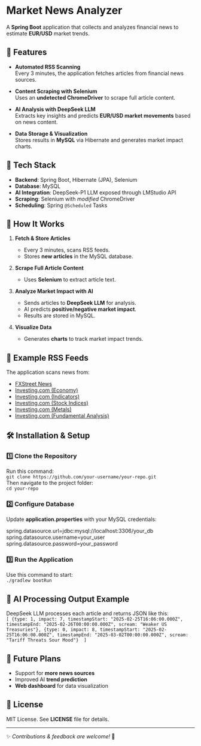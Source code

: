 # Market News Analyzer

A **Spring Boot** application that collects and analyzes financial news to estimate **EUR/USD** market trends.

## 📌 Features

- **Automated RSS Scanning**  
  Every 3 minutes, the application fetches articles from financial news sources.
  
- **Content Scraping with Selenium**  
  Uses an **undetected ChromeDriver** to scrape full article content.

- **AI Analysis with DeepSeek LLM**  
  Extracts key insights and predicts **EUR/USD market movements** based on news content.

- **Data Storage & Visualization**  
  Stores results in **MySQL** via Hibernate and generates market impact charts.

## 🔧 Tech Stack

- **Backend**: Spring Boot, Hibernate (JPA), Selenium  
- **Database**: MySQL
- **AI Integration**: DeepSeek-P1 LLM exposed through LMStudio API
- **Scraping**: Selenium with *modified* ChromeDriver  
- **Scheduling**: Spring `@Scheduled` Tasks  

## 🚀 How It Works

1. **Fetch & Store Articles**  
   - Every 3 minutes, scans RSS feeds.
   - Stores **new articles** in the MySQL database.

2. **Scrape Full Article Content**  
   - Uses **Selenium** to extract article text.

3. **Analyze Market Impact with AI**  
   - Sends articles to **DeepSeek LLM** for analysis.  
   - AI predicts **positive/negative market impact**.  
   - Results are stored in MySQL.

4. **Visualize Data**  
   - Generates **charts** to track market impact trends.

## 📂 Example RSS Feeds

The application scans news from:  
- [FXStreet News](https://www.fxstreet.com/rss/news)  
- [Investing.com (Economy)](https://pl.investing.com/rss/news_14.rss)  
- [Investing.com (Indicators)](https://pl.investing.com/rss/news_95.rss)  
- [Investing.com (Stock Indices)](https://pl.investing.com/rss/stock_Indices.rss)  
- [Investing.com (Metals)](https://pl.investing.com/rss/commodities_Metals.rss)  
- [Investing.com (Fundamental Analysis)](https://pl.investing.com/rss/market_overview_Fundamental.rss)  

## 🛠️ Installation & Setup

### 1️⃣ Clone the Repository  
Run this command:  
`git clone https://github.com/your-username/your-repo.git`  
Then navigate to the project folder:  
`cd your-repo`  

### 2️⃣ Configure Database  
Update **application.properties** with your MySQL credentials:  

spring.datasource.url=jdbc:mysql://localhost:3306/your_db  
spring.datasource.username=your_user  
spring.datasource.password=your_password  

### 3️⃣ Run the Application  
Use this command to start:  
`./gradlew bootRun`  

## 🧠 AI Processing Output Example  

DeepSeek LLM processes each article and returns JSON like this:  
`[
	{type: 1, impact: 7, timestampStart: "2025-02-25T16:06:00.000Z", timestampEnd: "2025-02-26T00:00:00.000Z", scream: "Weaker US Treasuries"},
	{type: 0, impact: 8, timestampStart: "2025-02-25T16:06:00.000Z", timestampEnd: "2025-03-02T00:00:00.000Z", scream: "Tariff Threats Sour Mood"} 
]`

## 📌 Future Plans
- Support for **more news sources**  
- Improved AI **trend prediction**  
- **Web dashboard** for data visualization  

## 📜 License
MIT License. See **LICENSE** file for details.

---

✨ *Contributions & feedback are welcome!* 🚀
